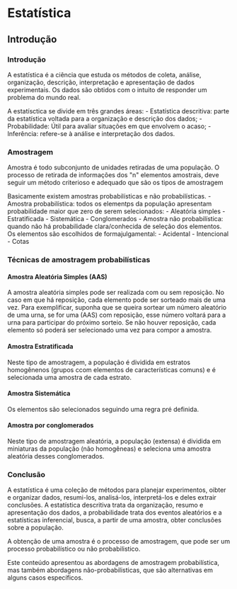 # Estatística

## Introdução

### Introdução

A estatística é a ciência que estuda os métodos de coleta, análise, organização, descrição, interpretação e apresentação de dados experimentais. Os dados são obtidos com o intuito de responder um problema do mundo real.

A estatísctica se divide em três grandes áreas:
    - Estatística descritiva: parte da estatística voltada para a organização e descrição dos dados;
    - Probabilidade: Útil para avaliar situações em que envolvem o acaso;
    - Inferência: refere-se à análise e interpretação dos dados.

### Amostragem

Amostra é todo subconjunto de unidades retiradas de uma população. O processo de retirada de informações dos "n" elementos amostrais, deve seguir um método criterioso e adequado que são os tipos de amostragem

Basicamente existem amostras probabilísticas e não probabilísticas.
    - Amostra probabilística: todos os elementps da população apresentam probabilidade maior que zero de serem selecionados:
        - Aleatória simples
        - Estratificada
        - Sistemática
        - Conglomerados
    - Amostra não probabilística: quando não há probabilidade clara/conhecida de seleção dos elementos. Os elementos são escolhidos de formajulgamental:
        - Acidental
        - Intencional
        - Cotas

### Técnicas de amostragem probabilísticas

#### Amostra Aleatória Simples (AAS)

A amostra aleatória simples pode ser realizada com ou sem reposição. No caso em que há reposição, cada elemento pode ser sorteado mais de uma vez. Para exemplificar, suponha que se queira sortear um número aleatório de uma urna, se for uma (AAS) com reposição, esse número voltará para a urna para participar do próximo sorteio. Se não houver reposição, cada elemento só poderá ser selecionado uma vez para compor a amostra.

#### Amostra Estratificada

Neste tipo de amostragem, a população é dividida em estratos homogênenos (grupos ccom elementos de características comuns) e é selecionada uma amostra de cada estrato.

#### Amostra Sistemática

Os elementos são selecionados seguindo uma regra pré definida.

#### Amostra por conglomerados

Neste tipo de amostragem aleatória, a população (extensa) é dividida em miniaturas da população (não homogêneas) e seleciona uma amostra aleatória desses conglomerados.

### Conclusão

A estatística é uma coleção de métodos para planejar experimentos, oibter e organizar dados, resumi-los, analisá-los, interpretá-los e deles extrair conclusões. A estatística descritiva trata da organização, resumo e apresentação dos dados, a probabilidade trata dos eventos aleatórios e a estatísticas inferencial, busca, a partir de uma amostra, obter conclusões sobre a população.

A obtenção de uma amostra é o processo de amostragem, que pode ser um processo probabilístico ou não probabilistico.

Este conteúdo apresentou as abordagens de amostragem probabilística, mas também abordagens não-probabilisticas, que são alternativas em alguns casos específicos.
